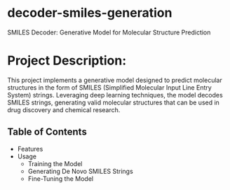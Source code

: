 # decoder-smiles-generation
SMILES Decoder: Generative Model for Molecular Structure Prediction

# Project Description:
This project implements a generative model designed to predict molecular structures in the form of SMILES (Simplified Molecular Input Line Entry System) strings. Leveraging deep learning techniques, the model decodes SMILES strings, generating valid molecular structures that can be used in drug discovery and chemical research.


## Table of Contents

- Features
- Usage
    - Training the Model
    - Generating De Novo SMILES Strings
    - Fine-Tuning the Model